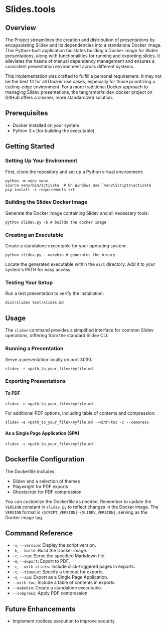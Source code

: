 # Slides.tools

## Overview

The Project streamlines the creation and distribution of presentations by encapsulating Slidev and its dependencies into a standalone Docker image. This Python-built application facilitates building a Docker image for Slidev presentations, along with functionalities for running and exporting slides. It alleviates the hassle of manual dependency management and ensures a consistent presentation environment across different systems.

This implementation was crafted to fulfill a personal requirement. It may not be the best fit for all Docker use cases, especially for those prioritizing a cutting-edge environment. For a more traditional Docker approach to managing Slidev presentations, the tangramor/slidev_docker project on GitHub offers a cleaner, more standardized solution.

## Prerequisites

- Docker installed on your system
- Python 3.x (for building the executable)

## Getting Started

### Setting Up Your Environment

First, clone the repository and set up a Python virtual environment:

```shell
python -m venv venv
source venv/bin/activate  # On Windows use `venv\Scripts\activate`
pip install -r requirements.txt
```

### Building the Slidev Docker Image

Generate the Docker image containing Slidev and all necessary tools:

```shell
python slidev.py -b # builds the docker image
```

### Creating an Executable

Create a standalone executable for your operating system:

```shell
python slidev.py --makebin # generates the binary
```

Locate the generated executable within the `dist` directory. Add it to your system's PATH for easy access.

### Testing Your Setup

Run a test presentation to verify the installation:

```shell
dist/slidev test/slides.md
```

## Usage

The `slidev` command provides a simplified interface for common Slidev operations, differing from the standard Slidev CLI.

### Running a Presentation

Serve a presentation locally on port 3030:

```shell
slidev -r <path_to_your_file>/myfile.md
```

### Exporting Presentations

#### To PDF

```shell
slidev -e <path_to_your_file>/myfile.md
```

For additional PDF options, including table of contents and compression:

```shell
slidev -e <path_to_your_file>/myfile.md --with-toc -c --compress
```

#### As a Single Page Application (SPA)

```shell
slidev -s <path_to_your_file>/myfile.md
```

## Dockerfile Configuration

The Dockerfile includes:

- Slidev and a selection of themes
- Playwright for PDF exports
- Ghostscript for PDF compression

You can customize the Dockerfile as needed. Remember to update the `VERSION` constant in `slidev.py` to reflect changes in the Docker image. The `VERSION` format is `{SCRIPT_VERSION}-{SLIDEV_VERSION}`, serving as the Docker image tag.

## Command Reference

- `-v`, `--version`: Display the script version.
- `-b`, `--build`: Build the Docker image.
- `-r`, `--run`: Serve the specified Markdown file.
- `-e`, `--export`: Export to PDF.
- `-c`, `--with-clicks`: Include click-triggered pages in exports.
- `-t`, `--timeout`: Specify a timeout for exports.
- `-s`, `--spa`: Export as a Single Page Application.
- `--with-toc`: Include a table of contents in exports.
- `--makebin`: Create a standalone executable.
- `--compress`: Apply PDF compression.

## Future Enhancements

- Implement rootless execution to improve security.
